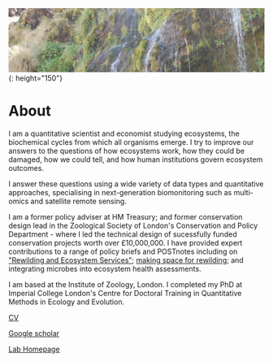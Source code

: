 ![headImage](/assets/headImage.jpeg){: height="150"}

# About
I am a quantitative scientist and economist studying ecosystems, the biochemical cycles from which all organisms emerge. I try to improve our answers to the questions of how ecosystems work, how they could be damaged, how we could tell, and how human institutions govern ecosystem outcomes. 

I answer these questions using a wide variety of data types and quantitative approaches, specialising in next-generation biomonitoring such as multi-omics and satellite remote sensing.

I am a former policy adviser at HM Treasury; and former conservation design lead in the Zoological Society of London's Conservation and Policy Department - where I led the technical design of sucessfully funded conservation projects worth over £10,000,000. I have provided expert contributions to a range of policy briefs and POSTnotes including on ["Rewilding and Ecosystem Services"](https://post.parliament.uk/research-briefings/post-pn-0537/); [making space for rewilding](https://www.rewildingeurope.com/wp-content/uploads/2016/05/Making-Space-for-Rewilding-Policy-Brief1.pdf); and integrating microbes into ecosystem health assessments.

I am based at the Institute of Zoology, London. I completed my PhD at Imperial College London's Centre for Doctoral Training in Quantitative Methods in Ecology and Evolution.

[CV](/assets/CV.pdf)

[Google scholar](https://scholar.google.com/citations?hl=en&user=Z4Tl1S4AAAAJ)

[Lab Homepage](https://scholar.google.com/citations?hl=en&user=B7YZK60AAAAJ&view_op=list_works&sortby=pubdate)
